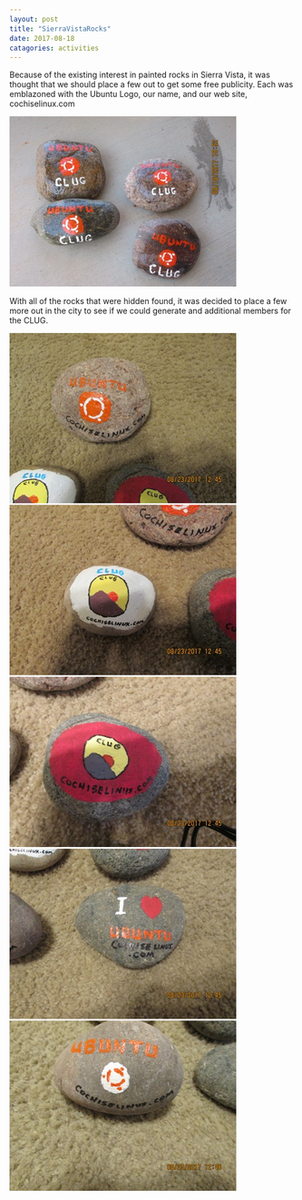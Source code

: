 ```yaml
---
layout: post
title: "SierraVistaRocks"
date: 2017-08-18
catagories: activities
---
```


Because of the existing interest in painted rocks in Sierra Vista, it was thought that we should place a few out to get some free publicity.  Each was emblazoned with the Ubuntu Logo, our name, and our web site, cochiselinux.com

![alt text](https://raw.githubusercontent.com/CochiseLinuxUsersGroup/CochiseLinuxUsersGroup.github.io/master/images/Ubuntu-CLUG-SV-Rocks-400x400.JPG)

With all of the rocks that were hidden found, it was decided to place a few more out in the city to see if we could generate and additional members for the CLUG.

![alt text](https://raw.githubusercontent.com/CochiseLinuxUsersGroup/CochiseLinuxUsersGroup.github.io/master/images/Ubuntu-CLUG-SV-Rocks_2-400x400.JPG)
![alt text](https://raw.githubusercontent.com/CochiseLinuxUsersGroup/CochiseLinuxUsersGroup.github.io/master/images/Ubuntu-CLUG-SV-Rocks_3-400x400.JPG)
![alt text](https://raw.githubusercontent.com/CochiseLinuxUsersGroup/CochiseLinuxUsersGroup.github.io/master/images/Ubuntu-CLUG-SV-Rocks_4-400x400.JPG)
![alt text](https://raw.githubusercontent.com/CochiseLinuxUsersGroup/CochiseLinuxUsersGroup.github.io/master/images/Ubuntu-CLUG-SV-Rocks_5-400x400.JPG)
![alt text](https://raw.githubusercontent.com/CochiseLinuxUsersGroup/CochiseLinuxUsersGroup.github.io/master/images/Ubuntu-CLUG-SV-Rocks_6-400x400.JPG)
